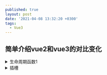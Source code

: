 ```yaml
---
published: true
layout: post
date: '2021-04-08 13:32:20 +0300'
tags:
  - Vue3
---
```

## 简单介绍vue2和vue3的对比变化


<details>
  <summary>生命周期函数1</summary>
  <div class="details-box">
    萨达撒所萨达按时萨达萨达啊
	<xmp>
    <div>is div</div>
   </xmp>
  </div>
</details>

<details>
  <summary>插槽</summary>
  <div class="details-box">
    默认插槽 v2
	<xmp>
    //父组件
    <div>装一杯牛奶</div>
    //item子组件
    <slot></slot>
   </xmp>
    
    默认插槽 v3
    原来的solt属性可以定义在任何元素上，现在v-solt只能是template元素上
	<xmp>
    //父组件
    // v-slot:default可以不加,只能定义在template上
    <template v-slot:default> 
      <div>装一杯牛奶</div>
    </template>
    //item子组件
    <slot></slot>
   </xmp>
    
   v2 作用域插槽 v2 
   <xmp>
    //父组件
    <div solt="size" slot-scope="data">
      {{data.msg}}
    </div>
    //item子组件
    <slot name="size" :msg="msg"></slot>
   </xmp>
    
   v3 作用域插槽 
   <xmp>
    //父组件
    <template v-slot:default="data"> //具名写法
      <div>
        {{data.msg}}   
      </div>
    </template>
     or
    <template v-slot="data">
     <div > {{data.msg}} </div>
    </template>	
    //item子组件
    <slot name="size" :msg="msg"></slot >
   </xmp>
   当为独占默认插槽时，v-solt可以省略default不写
	注意默认插槽的缩写语法不能和具名插槽混用，因为它会导致作用域不明确下面是官方的例子
   <!-- 无效，会导致警告 -->
   <xmp>
    <current-user v-slot="slotProps">
      {{ slotProps.user.firstName }}
      <template v-slot:other="otherSlotProps">
        slotProps is NOT available here
      </template>
    </current-user>
   </xmp>
    
   v3 解构写法
   <xmp>
    <template v-slot:default="{msg}"> //解构
      <div>{{msg}}</div>
    </template>
   </xmp>
   v-slot 的解构还提供 重命名的写法
   <xmp>
    <template v-slot:default="{ msg : size }"> //解构
      <div>{{size}}</div>
    </template>
   </xmp>
  </div>
</details>
